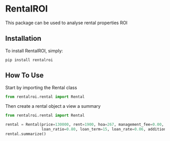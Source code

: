 RentalROI
====================

This package can be used to analyse rental properties ROI


Installation
--------------------

To install RentalROI, simply:

```commandline
pip install rentalroi
```


How To Use
--------------------

Start by importing the Rental class 

```python
from rentalroi.rental import Rental

```

Then create a rental object a view a summary

```python
from rentalroi.rental import Rental

rental = Rental(price=130000, rent=1900, hoa=267, management_fee=0.00, tax_rate=0.0112, insurance_rate=0.004, \
                loan_ratio=0.80, loan_term=15, loan_rate=0.06, additional_investment=20000)
rental.summarize()
```
